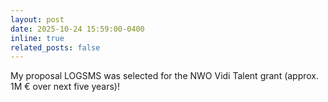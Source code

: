 ```yaml
---
layout: post
date: 2025-10-24 15:59:00-0400
inline: true
related_posts: false
---
```


My proposal LOGSMS was selected for the NWO Vidi Talent grant (approx. 1M &#8364; over next five years)!


